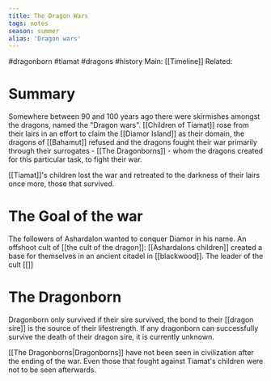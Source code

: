 ```yaml
---
title: The Dragon Wars
tags: notes
season: summer
alias: 'Dragon wars'
---
```

#dragonborn #tiamat #dragons #history 
Main: [[Timeline]]
Related: 

# Summary
Somewhere between 90 and 100 years ago there were skirmishes amongst the dragons, named the "Dragon wars". [[Children of Tiamat]] rose from their lairs in an effort to claim the [[Diamor Island]] as their domain, the dragons of [[Bahamut]] refused and the dragons fought their war primarily through their surrogates - [[The Dragonborns]] - whom the dragons created for this particular task, to fight their war. 

[[Tiamat]]'s children lost the war and retreated to the darkness of their lairs once more, those that survived.

# The Goal of the war
The followers of Ashardalon wanted to conquer Diamor in his name. An offshoot cult of [[the cult of the dragon]]: [[Ashardalons children]] created a base for themselves in an ancient citadel in [[blackwood]]. The leader of the cult [[]]

# The Dragonborn
Dragonborn only survived if their sire survived, the bond to their [[dragon sire]] is the source of their lifestrength. If any dragonborn can successfully survive the death of their dragon sire, it is currently unknown.

[[The Dragonborns|Dragonborns]] have not been seen in civilization after the ending of the war. Even those that fought against Tiamat's children were not to be seen afterwards.
